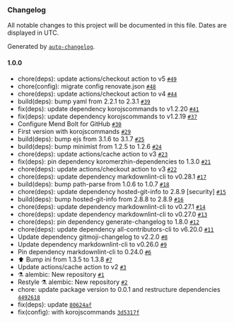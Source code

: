 ### Changelog

All notable changes to this project will be documented in this file. Dates are displayed in UTC.

Generated by [`auto-changelog`](https://github.com/CookPete/auto-changelog).

#### 1.0.0

- chore(deps): update actions/checkout action to v5 [`#49`](https://github.com/hackariens/github/pull/49)
- chore(config): migrate config renovate.json [`#48`](https://github.com/hackariens/github/pull/48)
- chore(deps): update actions/checkout action to v4 [`#44`](https://github.com/hackariens/github/pull/44)
- build(deps): bump yaml from 2.2.1 to 2.3.1 [`#39`](https://github.com/hackariens/github/pull/39)
- fix(deps): update dependency korojscommands to v1.2.20 [`#41`](https://github.com/hackariens/github/pull/41)
- fix(deps): update dependency korojscommands to v1.2.19 [`#37`](https://github.com/hackariens/github/pull/37)
- Configure Mend Bolt for GitHub [`#30`](https://github.com/hackariens/github/pull/30)
- First version with korojscommands [`#29`](https://github.com/hackariens/github/pull/29)
- build(deps): bump ejs from 3.1.6 to 3.1.7 [`#25`](https://github.com/hackariens/github/pull/25)
- build(deps): bump minimist from 1.2.5 to 1.2.6 [`#24`](https://github.com/hackariens/github/pull/24)
- chore(deps): update actions/cache action to v3 [`#23`](https://github.com/hackariens/github/pull/23)
- fix(deps): pin dependency koromerzhin-dependencies to 1.3.0 [`#21`](https://github.com/hackariens/github/pull/21)
- chore(deps): update actions/checkout action to v3 [`#22`](https://github.com/hackariens/github/pull/22)
- chore(deps): update dependency markdownlint-cli to v0.28.1 [`#17`](https://github.com/hackariens/github/pull/17)
- build(deps): bump path-parse from 1.0.6 to 1.0.7 [`#18`](https://github.com/hackariens/github/pull/18)
- chore(deps): update dependency hosted-git-info to 2.8.9 [security] [`#15`](https://github.com/hackariens/github/pull/15)
- build(deps): bump hosted-git-info from 2.8.8 to 2.8.9 [`#16`](https://github.com/hackariens/github/pull/16)
- chore(deps): update dependency markdownlint-cli to v0.27.1 [`#14`](https://github.com/hackariens/github/pull/14)
- chore(deps): update dependency markdownlint-cli to v0.27.0 [`#13`](https://github.com/hackariens/github/pull/13)
- chore(deps): pin dependency generate-changelog to 1.8.0 [`#12`](https://github.com/hackariens/github/pull/12)
- chore(deps): update dependency all-contributors-cli to v6.20.0 [`#11`](https://github.com/hackariens/github/pull/11)
- Update dependency gitmoji-changelog to v2.2.0 [`#8`](https://github.com/hackariens/github/pull/8)
- Update dependency markdownlint-cli to v0.26.0 [`#9`](https://github.com/hackariens/github/pull/9)
- Pin dependency markdownlint-cli to 0.24.0 [`#6`](https://github.com/hackariens/github/pull/6)
- :arrow_up: Bump ini from 1.3.5 to 1.3.8 [`#7`](https://github.com/hackariens/github/pull/7)
- Update actions/cache action to v2 [`#3`](https://github.com/hackariens/github/pull/3)
- :alembic: alembic: New repository [`#1`](https://github.com/hackariens/github/pull/1)
- Restyle :alembic: alembic: New repository [`#2`](https://github.com/hackariens/github/pull/2)
- chore: update package version to 0.0.1 and restructure dependencies [`4492618`](https://github.com/hackariens/github/commit/4492618de063a3e325ae6fb7a9433ee9138f86f4)
- fix(deps): update [`80624af`](https://github.com/hackariens/github/commit/80624af4b4396c3a7e2c026ce137d4f954977b75)
- fix(config): with korojscommands [`3d5317f`](https://github.com/hackariens/github/commit/3d5317fcd16ad390676670763f2db836552f8e90)
